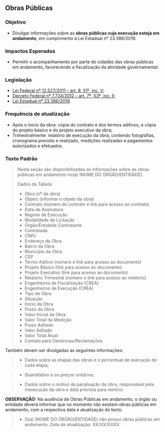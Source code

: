 ## Obras Públicas

### Objetivo
-	Divulgar informações sobre as **obras públicas cuja execução esteja em andamento**, em cumprimento à Lei Estadual nº 23.386/2019.

### Impactos Esperados
-	Permitir o acompanhamento por parte do cidadão das obras públicas em andamento, favorecendo a fiscalização da atividade governamental.

### Legislação
-	[Lei Federal nº 12.527/2011 – art. 8, §1º, inc. V](http://www.planalto.gov.br/ccivil_03/_ato2011-2014/2011/lei/l12527.htm#art8);
-	[Decreto Federal nº 7.724/2012 – art. 7º, §3º, inc. II](http://www.planalto.gov.br/ccivil_03/_ato2011-2014/2012/decreto/d7724.htm#art7);
-	[Lei Estadual nº 23.386/2019](https://www.almg.gov.br/consulte/legislacao/completa/completa.html?tipo=LEI&num=23386&comp=&ano=2019).

### Frequência de atualização
-	Após o início da obra: cópia do contrato e dos termos aditivos, e cópia do projeto básico e do projeto executivo da obra;
-	Trimestralmente: relatório de execução da obra, contendo fotografias, cronograma previsto e realizado, medições realizadas e pagamentos autorizados e efetuados.

### Texto Padrão

> Nesta seção são disponibilizadas as informações sobre as obras públicas em andamento no(a) (NOME DO ÓRGÃO/ENTIDADE).
> 
> Dados da Tabela:
> - Obra (nº da obra) 
> - Objeto (informar o objeto da obra)
> - Contrato (número do contrato e link para acesso ao contrato)
> - Data de Assinatura
> - Regime de Execução
> - Modalidade de Licitação
> - Órgão/Entidade Contratante
> - Contratada
> - CNPJ
> - Endereço da Obra
> - Bairro da Obra
> - Município da Obra
> - CEP
> - Termo Aditivo (número e link para acesso ao documento)
> - Projeto Básico (link para acesso ao documento)
> - Projeto Executivo (link para acesso ao documento)
> - Relatório Trimestral (número e link para acesso ao relatório)
> - Engenheiros de Fiscalização (CREA)
> - Engenheiros de Execução (CREA)
> - Tipo de Obra
> - Situação
> - Início da Obra
> - Prazo da Obra
> - Valor Inicial da Obra
> - Valor Total da Medição
> - Prazo Aditado
> - Valor Aditado
> - Valor Total Atual
> - Contato para Denúncias/Reclamações

Também devem ser divulgadas as seguintes informações:

> - Dados sobre as etapas das obras e o percentual de execução de cada etapa;

> - Quantitativo e os preços unitários;

> - Dados sobre o motivo da paralisação da obra, responsável pela inexecução da obra e data prevista para reinício.

**OBSERVAÇÃO:** Na ausência de Obras Públicas em andamento, o órgão ou entidade deverá informar que no momento não existem obras públicas em andamento, com a respectiva data e atualização do texto. 

> - O(a) (NOME DO ÓRGÃO/ENTIDADE) não possui obras públicas em andamento. Data de atualização: XX/XX/XXXX.
